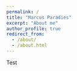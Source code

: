 ```yaml
---
permalink: /
title: "Marcus Paradies"
excerpt: "About me"
author_profile: true
redirect_from: 
  - /about/
  - /about.html
---
```


Test